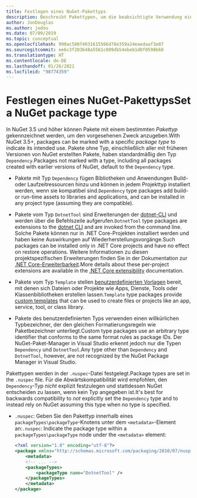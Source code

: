 ```yaml
---
title: Festlegen eines NuGet-Pakettyps
description: Beschreibt Pakettypen, um die beabsichtigte Verwendung eines Pakets anzugeben.
author: JonDouglas
ms.author: jodou
ms.date: 07/09/2019
ms.topic: conceptual
ms.openlocfilehash: 990ac580f4031615566d78e359a24eaedaaf3e07
ms.sourcegitcommit: ee6c3f203648a5561c809db54ebeb1d0f0598b68
ms.translationtype: HT
ms.contentlocale: de-DE
ms.lasthandoff: 01/26/2021
ms.locfileid: "98774359"
---
```

# <a name="set-a-nuget-package-type"></a><span data-ttu-id="80621-103">Festlegen eines NuGet-Pakettyps</span><span class="sxs-lookup"><span data-stu-id="80621-103">Set a NuGet package type</span></span>

<span data-ttu-id="80621-104">In NuGet 3.5 und höher können Pakete mit einem bestimmten *Pakettyp* gekennzeichnet werden, um den vorgesehenen Zweck anzugeben.</span><span class="sxs-lookup"><span data-stu-id="80621-104">With NuGet 3.5+, packages can be marked with a specific *package type* to indicate its intended use.</span></span> <span data-ttu-id="80621-105">Pakete ohne Typ, einschließlich aller mit früheren Versionen von NuGet erstellten Pakete, haben standardmäßig den Typ `Dependency`.</span><span class="sxs-lookup"><span data-stu-id="80621-105">Packages not marked with a type, including all packages created with earlier versions of NuGet, default to the `Dependency` type.</span></span>

- <span data-ttu-id="80621-106">Pakete mit Typ `Dependency` fügen Bibliotheken und Anwendungen Build- oder Laufzeitressourcen hinzu und können in jedem Projekttyp installiert werden, wenn sie kompatibel sind.</span><span class="sxs-lookup"><span data-stu-id="80621-106">`Dependency` type packages add build- or run-time assets to libraries and applications, and can be installed in any project type (assuming they are compatible).</span></span>

- <span data-ttu-id="80621-107">Pakete vom Typ `DotnetTool` sind Erweiterungen der [dotnet-CLI](/dotnet/articles/core/tools/index) und werden über die Befehlszeile aufgerufen.</span><span class="sxs-lookup"><span data-stu-id="80621-107">`DotnetTool` type packages are extensions to the [dotnet CLI](/dotnet/articles/core/tools/index) and are invoked from the command line.</span></span> <span data-ttu-id="80621-108">Solche Pakete können nur in .NET Core-Projekten installiert werden und haben keine Auswirkungen auf Wiederherstellungsvorgänge.</span><span class="sxs-lookup"><span data-stu-id="80621-108">Such packages can be installed only in .NET Core projects and have no effect on restore operations.</span></span> <span data-ttu-id="80621-109">Weitere Informationen zu diesen projektspezifischen Erweiterungen finden Sie in der Dokumentation zur [.NET Core-Erweiterbarkeit](/dotnet/articles/core/tools/extensibility#per-project-based-extensibility).</span><span class="sxs-lookup"><span data-stu-id="80621-109">More details about these per-project extensions are available in the  [.NET Core extensibility](/dotnet/articles/core/tools/extensibility#per-project-based-extensibility) documentation.</span></span>

- <span data-ttu-id="80621-110">Pakete vom Typ `Template` stellen [benutzerdefinierten Vorlagen](/dotnet/core/tools/custom-templates) bereit, mit denen sich Dateien oder Projekte wie Apps, Dienste, Tools oder Klassenbibliotheken erstellen lassen.</span><span class="sxs-lookup"><span data-stu-id="80621-110">`Template` type packages provide [custom templates](/dotnet/core/tools/custom-templates) that can be used to create files or projects like an app, service, tool, or class library.</span></span>

- <span data-ttu-id="80621-111">Pakete des benutzerdefinierten Typs verwenden einen willkürlichen Typbezeichner, der den gleichen Formatierungsregeln wie Paketbezeichner unterliegt.</span><span class="sxs-lookup"><span data-stu-id="80621-111">Custom type packages use an arbitrary type identifier that conforms to the same format rules as package IDs.</span></span> <span data-ttu-id="80621-112">Der NuGet-Paket-Manager in Visual Studio erkennt jedoch nur die Typen `Dependency` und `DotnetTool`.</span><span class="sxs-lookup"><span data-stu-id="80621-112">Any type other than `Dependency` and `DotnetTool`, however, are not recognized by the NuGet Package Manager in Visual Studio.</span></span>

<span data-ttu-id="80621-113">Pakettypen werden in der `.nuspec`-Datei festgelegt.</span><span class="sxs-lookup"><span data-stu-id="80621-113">Package types are set in the `.nuspec` file.</span></span> <span data-ttu-id="80621-114">Für die Abwärtskompatibilität wird empfohlen, den `Dependency`-Typ *nicht* explizit festzulegen und stattdessen NuGet entscheiden zu lassen, wenn kein Typ angegeben ist.</span><span class="sxs-lookup"><span data-stu-id="80621-114">It's best for backwards compatibility to *not* explicitly set the `Dependency` type and to instead rely on NuGet assuming this type when no type is specified.</span></span>

- <span data-ttu-id="80621-115">`.nuspec`: Geben Sie den Pakettyp innerhalb eines `packageTypes\packageType`-Knotens unter dem `<metadata>`-Element an:</span><span class="sxs-lookup"><span data-stu-id="80621-115">`.nuspec`: Indicate the package type within a `packageTypes\packageType` node under the `<metadata>` element:</span></span>

    ```xml
    <?xml version="1.0" encoding="utf-8"?>
    <package xmlns="http://schemas.microsoft.com/packaging/2010/07/nuspec.xsd">
        <metadata>
        <!-- ... -->
        <packageTypes>
            <packageType name="DotnetTool" />
        </packageTypes>
        </metadata>
    </package>
    ```

